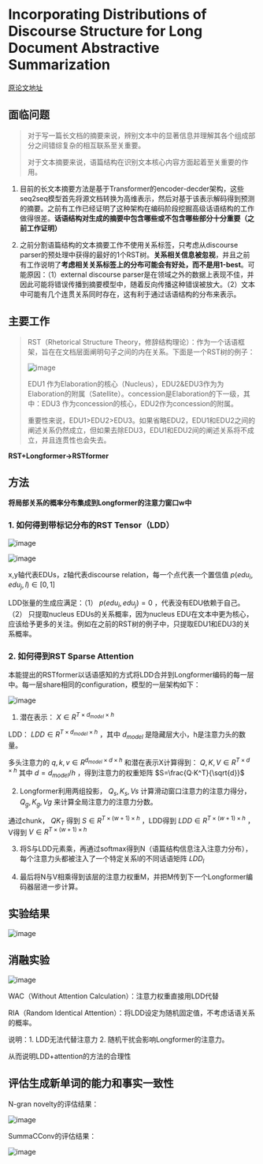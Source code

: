 # Incorporating Distributions of Discourse Structure for Long Document Abstractive Summarization

[原论文地址](https://aclanthology.org/2023.acl-long.306.pdf)

## 面临问题
> 对于写一篇长文档的摘要来说，辨别文本中的显著信息并理解其各个组成部分之间错综复杂的相互联系至关重要。
>
> 对于文本摘要来说，语篇结构在识别文本核心内容方面起着至关重要的作用。

1. 目前的长文本摘要方法是基于Transformer的encoder-decder架构，这些seq2seq模型首先将源文档转换为高维表示，然后对基于该表示解码得到预测的摘要。之前有工作已经证明了这种架构在编码阶段挖掘高级话语结构的工作做得很差。**话语结构对生成的摘要中包含哪些或不包含哪些部分十分重要（之前工作证明）**

2. 之前分割语篇结构的文本摘要工作不使用关系标签，只考虑从discourse parser的预处理中获得的最好的1个RST树。**关系相关信息被忽视**，并且之前有工作说明了**考虑相关关系标签上的分布可能会有好处，而不是用1-best**。可能原因：（1）external discourse parser是在领域之外的数据上表现不佳，并因此可能将错误传播到摘要模型中，随着反向传播这种错误被放大。（2）文本中可能有几个连贯关系同时存在，这有利于通过话语结构的分布来表示。

## 主要工作
> RST（Rhetorical Structure Theory，修辞结构理论）：作为一个话语框架，旨在在文档层面阐明句子之间的内在关系。下面是一个RST树的例子：
>
> ![image](1.png)
>
> EDU1 作为Elaboration的核心（Nucleus），EDU2&EDU3作为为Elaboration的附属（Satellite）。concession是Elaboration的下一级，其中：EDU3 作为concession的核心，EDU2作为concession的附属。
>
> 重要性来说，EDU1>EDU2>EDU3。如果省略EDU2，EDU1和EDU2之间的阐述关系仍然成立，但如果去除EDU3，EDU1和EDU2间的阐述关系将不成立，并且连贯性也会失去。

**RST+Longformer->RSTformer**

## 方法
**将局部关系的概率分布集成到Longformer的注意力窗口w中**
### 1. 如何得到带标记分布的RST Tensor（LDD）
![image](2.png)

![image](3.png)

x,y轴代表EDUs，z轴代表discourse relation，每一个点代表一个置信值
$p(edu_{i},edu_{j},l)∈[0,1]$

LDD张量的生成应满足：（1）
$p(edu_{i},edu_{j})=0$
，代表没有EDU依赖于自己。（2） 只提取nucleus EDUs的关系概率，因为nucleus EDU在文本中更为核心，应该给予更多的关注。例如在之前的RST树的例子中，只提取EDU1和EDU3的关系概率。

### 2. 如何得到RST Sparse Attention
本能提出的RSTformer以话语感知的方式将LDD合并到Longformer编码的每一层中。每一层share相同的configuration，模型的一层架构如下：

![image](4.png)

1. 潜在表示：
$X∈R^{T×d_{model}×h}$

LDD：
$LDD∈R^{T×d_{model}×h}$
，其中
$d_{model}$
是隐藏层大小，h是注意力头的数量。

多头注意力的
$q,k,v∈R^{d_{model}×d×h}$
和潜在表示X计算得到：
$Q,K,V∈R^{T×d×h}$
其中
$d=d_{model}/h$
，得到注意力的权重矩阵
$S=\frac{Q·K^T}{\sqrt{d}}$

2. Longformer利用两组投影，
$Q_{s},K_{s},V{s}$
计算滑动窗口注意力的注意力得分，
$Q_{g},K_{g},V{g}$
来计算全局注意力的注意力分数。

通过chunk，
$QK_{T}$
得到
$S∈R^{T×(w+1)×h}$
，LDD得到
$LDD∈R^{T×(w+1)×h}$
，V得到
$V∈R^{T×(w+1)×h}$

3. 将S与LDD元素乘，再通过softmax得到N（语篇结构信息注入注意力分布），每个注意力头都被注入了一个特定关系l的不同话语矩阵
$LDD_{l}$

4. 最后将N与V相乘得到该层的注意力权重M，并把M传到下一个Longformer编码器层进一步计算。

## 实验结果

![image](5.png)

## 消融实验
![image](6.png)

WAC（Without Attention Calculation）：注意力权重直接用LDD代替

RIA（Random Identical Attention）：将LDD设定为随机固定值，不考虑话语关系的概率。

说明：1. LDD无法代替注意力 2. 随机干扰会影响Longformer的注意力。

从而说明LDD+attention的方法的合理性

## 评估生成新单词的能力和事实一致性
N-gran novelty的评估结果：

![image](7.png)

SummaCConv的评估结果：

![image](7.png)


